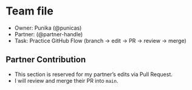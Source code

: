# Team file
- Owner: Punika (@punicas)
- Partner: <Partner umang> (@partner-handle)
- Task: Practice GitHub Flow (branch → edit → PR → review → merge)

 ## Partner Contribution
- This section is reserved for my partner’s edits via Pull Request.
- I will review and merge their PR into `main`.
